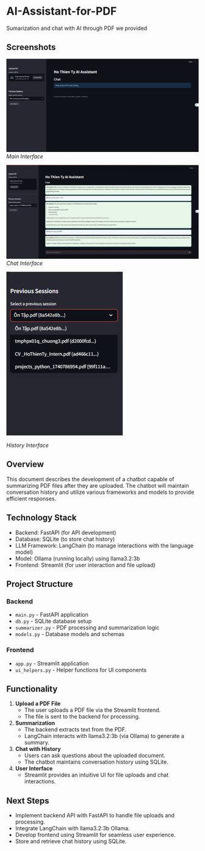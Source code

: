 # AI-Assistant-for-PDF
Sumarization and chat with AI through PDF we provided

## Screenshots
![Main Interface](img/interface1.png)
*Main Interface*

![Chat Interface](img/chat-interface.png)
*Chat Interface*

![History Interface](img/history-interface.png)

*History Interface*

## Overview 
This document describes the development of a chatbot capable of summarizing PDF files after they are 
uploaded. The chatbot will maintain conversation history and utilize various frameworks and models to 
provide efficient responses. 

## Technology Stack 
- Backend: FastAPI (for API development) 
- Database: SQLite (to store chat history) 
- LLM Framework: LangChain (to manage interactions with the language model) 
- Model: Ollama (running locally) using llama3.2:3b
- Frontend: Streamlit (for user interaction and file upload) 

## Project Structure 
### Backend
- `main.py` - FastAPI application 
- `db.py` - SQLite database setup 
- `summarizer.py` - PDF processing and summarization logic 
- `models.py` - Database models and schemas 

### Frontend
- `app.py` - Streamlit application 
- `ui_helpers.py` - Helper functions for UI components 

## Functionality 
1. **Upload a PDF File**  
   - The user uploads a PDF file via the Streamlit frontend. 
   - The file is sent to the backend for processing. 
2. **Summarization**  
   - The backend extracts text from the PDF. 
   - LangChain interacts with llama3.2:3b (via Ollama) to generate a summary. 
3. **Chat with History**  
   - Users can ask questions about the uploaded document. 
   - The chatbot maintains conversation history using SQLite. 
4. **User Interface**  
   - Streamlit provides an intuitive UI for file uploads and chat interactions. 

## Next Steps 
- Implement backend API with FastAPI to handle file uploads and processing. 
- Integrate LangChain with llama3.2:3b  Ollama. 
- Develop frontend using Streamlit for seamless user experience. 
- Store and retrieve chat history using SQLite. 

